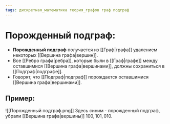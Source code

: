 ```yaml
---
tags: дискретная_математика теория_графов граф подграф
---
```

# Порожденный подграф:
* **Порожденный подграф** получается из [[Граф|графа]] удалением некоторых [[Вершина графа|вершин]].
* Все [[Ребро графа|ребра]], которые были в [[Граф|графе]] между оставшимися [[Вершина графа|вершинами]], должны сохраниться в [[Подграф|подграфе]].
* Говорят, что [[Подграф|подграф]] порождается оставшимися [[Вершина графа|вершинами]].
## Пример:
![[Порожденный подграф.png]]
Здесь синим - порожденный подграф, убрали [[Вершина графа|вершины]] $100, 101, 010$.